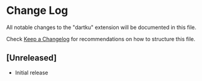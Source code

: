 # Change Log

All notable changes to the "dartku" extension will be documented in this file.

Check [Keep a Changelog](http://keepachangelog.com/) for recommendations on how to structure this file.

## [Unreleased]

- Initial release